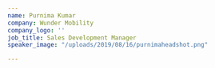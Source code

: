 ```yaml
---
name: Purnima Kumar
company: Wunder Mobility
company_logo: ''
job_title: Sales Development Manager
speaker_image: "/uploads/2019/08/16/purnimaheadshot.png"

---
```

